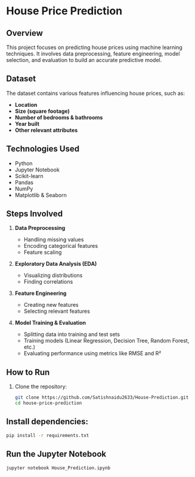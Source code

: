 # House Price Prediction

## Overview

This project focuses on predicting house prices using machine learning techniques. It involves data preprocessing, feature engineering, model selection, and evaluation to build an accurate predictive model.

## Dataset

The dataset contains various features influencing house prices, such as:
- **Location**
- **Size (square footage)**
- **Number of bedrooms & bathrooms**
- **Year built**
- **Other relevant attributes**

## Technologies Used

- Python
- Jupyter Notebook
- Scikit-learn
- Pandas
- NumPy
- Matplotlib & Seaborn

## Steps Involved

1. **Data Preprocessing**
   - Handling missing values
   - Encoding categorical features
   - Feature scaling

2. **Exploratory Data Analysis (EDA)**
   - Visualizing distributions
   - Finding correlations

3. **Feature Engineering**
   - Creating new features
   - Selecting relevant features

4. **Model Training & Evaluation**
   - Splitting data into training and test sets
   - Training models (Linear Regression, Decision Tree, Random Forest, etc.)
   - Evaluating performance using metrics like RMSE and R²

## How to Run

1. Clone the repository:
   ```bash
   git clone https://github.com/Satishnaidu2633/House-Prediction.git
   cd house-price-prediction

## Install dependencies:

```bash
pip install -r requirements.txt
```
## Run the Jupyter Notebook

```bash
jupyter notebook House_Prediction.ipynb
```
